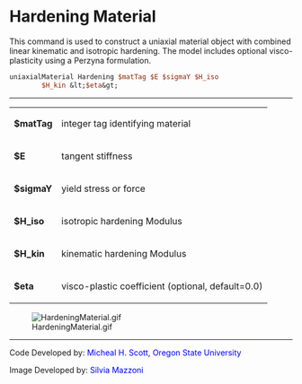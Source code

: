 # Hardening Material

<p>This command is used to construct a uniaxial material object with
combined linear kinematic and isotropic hardening. The model includes
optional visco-plasticity using a Perzyna formulation.</p>

```tcl
uniaxialMaterial Hardening $matTag $E $sigmaY $H_iso
        $H_kin &lt;$eta&gt;
```
<hr />
<table>
<tbody>
<tr class="odd">
<td><p><strong>$matTag</strong></p></td>
<td><p>integer tag identifying material</p></td>
</tr>
<tr class="even">
<td><p><strong>$E</strong></p></td>
<td><p>tangent stiffness</p></td>
</tr>
<tr class="odd">
<td><p><strong>$sigmaY</strong></p></td>
<td><p>yield stress or force</p></td>
</tr>
<tr class="even">
<td><p><strong>$H_iso</strong></p></td>
<td><p>isotropic hardening Modulus</p></td>
</tr>
<tr class="odd">
<td><p><strong>$H_kin</strong></p></td>
<td><p>kinematic hardening Modulus</p></td>
</tr>
<tr class="even">
<td><p><strong>$eta</strong></p></td>
<td><p>visco-plastic coefficient (optional, default=0.0)</p></td>
</tr>
</tbody>
</table>
<figure>
<img src="HardeningMaterial.gif" title="HardeningMaterial.gif"
alt="HardeningMaterial.gif" />
<figcaption aria-hidden="true">HardeningMaterial.gif</figcaption>
</figure>
<hr />
<p>Code Developed by: <span style="color:blue"> Micheal H. Scott,
Oregon State University </span></p>
<p>Image Developed by: <span style="color:blue"> Silvia Mazzoni
</span></p>
